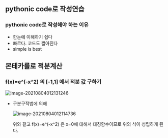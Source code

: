 ## pythonic code로 작성연습

### pythonic code로 작성해야 하는 이유

- 한눈에 이해하기 쉽다
- 빠르다. 코드도 짧아진다
- simple is best



## 몬테카를로 적분계산

### f(x)=e^(-x^2) 의 [-1,1] 에서 적분 값 구하기

![image-20210804012131246](https://user-images.githubusercontent.com/87477828/128179704-27824812-c7b1-407c-ac33-00423db22333.png)

- 구분구적법에 의해

  ![image-20210804012114736](https://user-images.githubusercontent.com/87477828/128179893-3cb4ef0f-1289-43f2-a71c-95023d9bc9e7.png)

  위와 같고 f(x)=e^(-x^2) 은 x=0에 대해서 대칭함수이므로 위의 식이 성립하게 된다.

